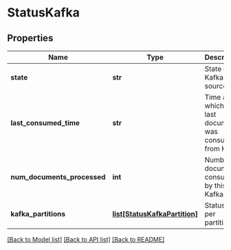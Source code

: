 # StatusKafka

## Properties
Name | Type | Description | Notes
------------ | ------------- | ------------- | -------------
**state** | **str** | State of the Kafka source | [optional] 
**last_consumed_time** | **str** | Time at which the last document was consumed from Kafka | [optional] 
**num_documents_processed** | **int** | Number of documents consumed by this Kafka topic | [optional] 
**kafka_partitions** | [**list[StatusKafkaPartition]**](StatusKafkaPartition.md) | Status info per partition | [optional] 

[[Back to Model list]](../README.md#documentation-for-models) [[Back to API list]](../README.md#documentation-for-api-endpoints) [[Back to README]](../README.md)


